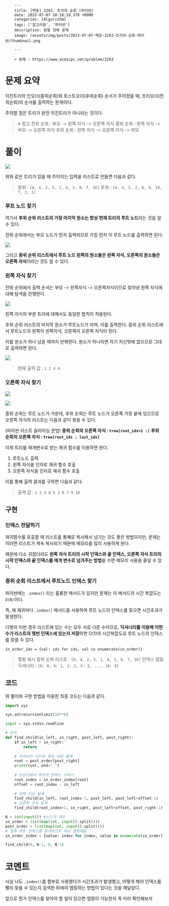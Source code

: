 

        ---
        title: [백준] 2263. 트리의 순회 (파이썬)
        date: 2023-07-07 10:18:19.378 +0000
        categories: [Algorithm]
        tags: ['알고리즘', '파이썬']
        description: 분할 정복 문제
        image: /assets/img/posts/2023-07-07-백준-2263-트리의-순회-파이썬/thumbnail.png
        
        ---

        > 문제 : https://www.acmicpc.net/problem/2263

# 문제 요약

이진트리의 인오더(중위순회)와 포스트오더(후위순회) 순서가 주어졌을 때, 프리오더(전위순회)의 순서를 출력하는 문제이다.

주의할 점은 트리가 완전 이진트리가 아니라는 것이다.

> ※ 참고
> 전위 순회 : 부모 -> 왼쪽 자식 -> 오른쪽 자식
> 중위 순회 : 왼쪽 자식 -> 부모 -> 오른쪽 자식
> 후위 순회 : 왼쪽 자식 -> 오른쪽 자식 -> 부모

# 풀이

![](/assets/img/posts/2023-07-07-백준-2263-트리의-순회-파이썬/img0.png)

위와 같은 트리가 있을 때 주어지는 입력을 리스트로 만들면 다음과 같다.

> 중위 : `[8, 4, 2, 5, 1, 6, 3, 9, 7, 10]`
> 후위 : `[8, 4, 5, 2, 6, 9, 10, 7, 3, 1]`

### 루트 노드 찾기

여기서 **후위 순위 리스트의 가장 마지막 원소는 항상 현재 트리의 루트 노드**라는 것을 알 수 있다.

전위 순위에서는 부모 노드가 먼저 출력되므로 가장 먼저 이 루트 노드를 출력하면 된다.

![](/assets/img/posts/2023-07-07-백준-2263-트리의-순회-파이썬/img1.png)


그리고 **중위 순위 리스트에서 루트 노드 왼쪽의 원소들은 왼쪽 자식, 오른쪽의 원소들은 오른쪽 자식**이라는 것도 알 수 있다.

### 왼쪽 자식 찾기

전위 순위에서 출력 순서는 부모 -> 왼쪽자식 -> 오른쪽자식이므로 찾아낸 왼쪽 자식에 대해 탐색을 진행한다.

![](/assets/img/posts/2023-07-07-백준-2263-트리의-순회-파이썬/img2.png)


왼쪽 자식의 부분 트리에 대해서도 동일한 법칙이 적용된다.

후위 순위 리스트의 마지막 원소가 루트노드가 되며, 이를 출력한다.
중위 순위 리스트에서 루트노드의 왼쪽이 왼쪽자식, 오른쪽이 오른쪽 자식이 된다.

이를 원소가 하나 남을 때까지 반복한다.
원소가 하나라면 자기 자신밖에 없으므로 그대로 출력하면 된다.

![](/assets/img/posts/2023-07-07-백준-2263-트리의-순회-파이썬/img3.png)

> 현재 출력 값 : `1 2 4 8`

### 오른쪽 자식 찾기

![](/assets/img/posts/2023-07-07-백준-2263-트리의-순회-파이썬/img1.png)

![](/assets/img/posts/2023-07-07-백준-2263-트리의-순회-파이썬/img2.png)

중위 순회는 루트 노드가 가운데, 후위 순회는 루트 노드가 오른쪽 가장 끝에 있으므로 오른쪽 자식의 리스트는 다음과 같이 찾을 수 있다.

(파이썬 리스트 슬라이싱 문법)
**중위 순회의 오른쪽 자식 : `tree[root_idx+1 :]`**
**후위 순회의 오른쪽 자식 : `tree[root_idx : last_idx]`**

이제 트리를 매개변수로 받는 재귀 함수를 이용하면 된다.
1. 루트노드 출력
2. 왼쪽 자식을 인자로 재귀 함수 호출
3. 오른쪽 자식을 인자로 재귀 함수 호출

이를 통해 출력 결과를 구하면 다음과 같다.

> 출력 값 : `1 2 4 8 5 3 6 7 9 10`

## 구현

### 인덱스 전달하기

재귀함수를 호출할 때 리스트를 통째로 복사해서 넘기는 것도 좋은 방법이지만, 문제는 이러면 리스트가 계속 복사되기 때문에 메모리를 많이 사용하게 된다.

때문에 다소 귀찮더라도 **왼쪽 자식 트리의 시작 인덱스와 끝 인덱스, 오른쪽 자식 트리의 시작 인덱스와 끝 인덱스를 매개 변수로 넘겨주는 방법**을 쓰면 메모리 사용을 줄일 수 있다.

### 중위 순회 리스트에서 루트노드 인덱스 찾기

파이썬에는 `.index()` 라는 훌륭한 메서드가 있지만 문제는 이 메서드의 시간 복잡도는 `O(N)`이다.

즉, 매 재귀마다 `.index()` 메서드를 사용하여 루트 노드의 인덱스를 찾으면 시간초과가 발생한다.

다행히 이번 경우 리스트에 있는 수는 모두 서로 다른 수이므로, **딕셔너리를 이용해 어떤수가 리스트의 몇번 인덱스에 있는지 저장**하면 O(1)의 시간복잡도로 루트 노드의 인덱스를 찾을 수 있다.

`in_order_idx = {val: idx for idx, val in enumerate(in_order)}`

> 맵핑 예시
> 중위 순회 리스트 : `[8, 4, 2, 5, 1, 6, 3, 9, 7, 10]`
> 인덱스 맵핑 딕셔너리 : `{8: 0, 4: 1, 2: 2, 5: 3, ..., 10: 9}`

## 코드

위 풀이와 구현 방법을 이용한 최종 코드는 다음과 같다.

```python
import sys

sys.setrecursionlimit(10**6)

input = sys.stdin.readline

# 트리
def find_child(in_left, in_right, post_left, post_right):
    if in_left > in_right:
        return
    
    # 프리오더 이므로 루트 바로 출력
    root = post_order[post_right]
    print(root, end=" ")
    
    # 인오더에서 루트의 인덱스 구하기
    root_index = in_order_index[root]
    offset = root_index - in_left
    
    # 왼쪽 자식 탐색
    find_child(in_left, root_index-1, post_left, post_left+offset-1)
    # 오른쪽 자식 탐색
    find_child(root_index+1, in_right, post_left+offset, post_right-1)

N = int(input()) #노드의 개수
in_order = list(map(int, input().split()))
post_order = list(map(int, input().split()))
# 향후 루트 인덱스를 찾게되므로 미리 맵핑해둠
in_order_index = {value: index for index, value in enumerate(in_order)}

find_child(0, N-1, 0, N-1)
```

# 코멘트

사실 나도 `.index()`를 함부로 사용했다가 시간초과가 발생했고, 어떻게 해야 인덱스를 빨리 찾을 수 있는지 검색한 뒤에야 맵핑하는 방법이 있다는 것을 깨달았다.

앞으로 뭔가 인덱스를 찾아야 할 일이 있으면 맵핑이 가능한지 꼭 미리 확인해보자

        